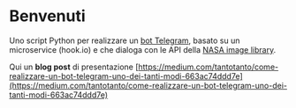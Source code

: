 # Benvenuti

Uno script Python per realizzare un [bot Telegram](https://t.me/hellomoonbot), basato su un microservice (hook.io) e che dialoga con le API della [NASA image library](https://images.nasa.gov/).

Qui un **blog post** di presentazione [https://medium.com/tantotanto/come-realizzare-un-bot-telegram-uno-dei-tanti-modi-663ac74ddd7e](https://medium.com/tantotanto/come-realizzare-un-bot-telegram-uno-dei-tanti-modi-663ac74ddd7e)
